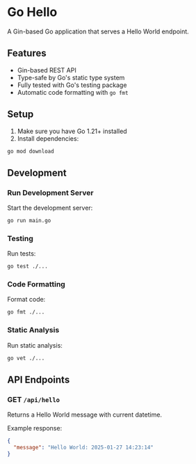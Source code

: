 # Go Hello

A Gin-based Go application that serves a Hello World endpoint.

## Features

- Gin-based REST API
- Type-safe by Go's static type system
- Fully tested with Go's testing package
- Automatic code formatting with `go fmt`

## Setup

1. Make sure you have Go 1.21+ installed
2. Install dependencies:

```bash
go mod download
```

## Development

### Run Development Server

Start the development server:

```bash
go run main.go
```

### Testing

Run tests:

```bash
go test ./...
```

### Code Formatting

Format code:

```bash
go fmt ./...
```

### Static Analysis

Run static analysis:

```bash
go vet ./...
```

## API Endpoints

### GET `/api/hello`

Returns a Hello World message with current datetime.

Example response:

```json
{
  "message": "Hello World: 2025-01-27 14:23:14"
}
```
